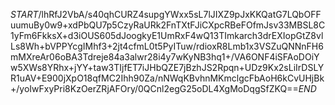 $START$/lhRfJ2VbA/s40qhCURZ4supgYWxx5sL7lJIXZ9pJxKKQatG7LQbOFFuumuBy0w9+xdPbQU7p5CzyRaURk2FnTXtFJiCXpcRBeFOfmJsv33MBSL8C1yFm6FkksX+d3iOUS605dJoogkyE1UmRxF4wQ13TImkarch3drEXIopGtZ8vlLs8Wh+bVPPYcgIMhf3+2jt4cfmL0t5PyITuw/rdioxR8Lmb1x3VSZuQNNnFH6mMXreAr06oBA3Tdreje84a3alwr28i4y7wKyNB3hq1+/VA6ONF4iSFAoDOiYw5XWs8YRhx+jYY+taw3TIjfET7iJHbQZE7jBzhJS2Rpqn+UDz9Kx2sLiIrDSLYR1uAV+E900jXpO18qfMC2Ihh90Za/nNWqKBvhnMKmclgcFbAoH6kCvUHjBk+/yoIwFxyPri8KzOerZRjAFOry/0QCnl2egG25oDL4XgMoDqgSfZKQ==$END$